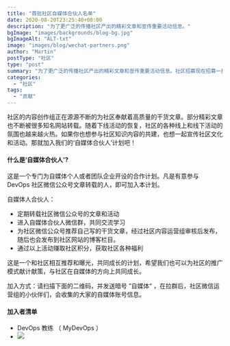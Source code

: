 ```yaml
---
title: "首批社区自媒体合伙人名单"
date: 2020-08-20T23:25:40+08:00
description: "为了更广泛的传播社区产出的精彩文章和宣传重要活动信息。"
bgImage: "images/backgrounds/blog-bg.jpg"
bgImageAlt: "ALT-txt"
image: "images/blog/wechat-partners.png"
author: "Martin"
postType: "社区"
type: "post"
summary: "为了更广泛的传播社区产出的精彩文章和宣传重要活动信息。社区招募现在招募一批自媒体合伙人。"
categories:
  - "社区"
tags:
  - "贡献"
---
```


<!-- ---
title: "2020 Community Wechat Partners"
date: 2020-08-20T23:25:40+08:00
draft: true
--- -->

社区的内容创作组正在源源不断的为社区奉献着高质量的干货文章。部分精彩文章也不断被很多知名网站转载。随着下线活动的恢复，社区的各种线上和线下活动的氛围也越来越火热。如果你也想参与社区知识内容的共建，也想一起宣传社区文化和活动。那就加入我们的‘自媒体合伙人’计划吧！

#### 什么是‘自媒体合伙人'?

这是一个专门为自媒体个人或者团队企业开设的合作计划。凡是有意参与 DevOps 社区微信公众号文章转载的人，即可加入本计划。

自媒体人合伙人：

- 定期转载社区微信公众号的文章和活动
- 进入自媒体合伙人微信群，共同交流学习
- 为社区微信公众号推荐自己写的干货文章，经过社区内容运营组审核后发布，随后也会发布到社区网站的博客栏目。
- 通过以上活动赚取社区积分，获取社区各种福利

这是一个和社区相互推荐和曝光，共同成长的计划，希望我们也可以为社区的推广模式献计献策，与社区在自媒体的方向上共同成长。

加入方式：请扫描下面的二维码，并发送暗号 ”自媒体“ ，在拉群后，社区微信运营组的小伙伴们，会收集的大家的自媒体账号信息。

#### 加入者清单

- DevOps 教练 （ MyDevOps ）
- ![](/images/partner/devops-caoch-qc.jpg)
